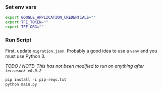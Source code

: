 ### Set env vars

```bash
export GOOGLE_APPLICATION_CREDENTIALS=""
export TFE_TOKEN=""
export TFE_ORG=""
```

### Run Script

First, update `migration.json`. Probably a good idea to use
a `venv` and you must use Python 3.

*TODO / NOTE: This has not been modified to run on anything after `terrasnek v0.0.2`*

```python
pip install -i pip-reqs.txt
python main.py
```
